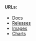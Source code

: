 #### URLs:
- [Docs](https://pyroscope.io/docs/)
- [Releases](https://github.com/grafana/pyroscope/releases)
- [Images](https://hub.docker.com/r/pyroscope/pyroscope/tags)
- [Charts](https://github.com/pyroscope-io/helm-chart)
